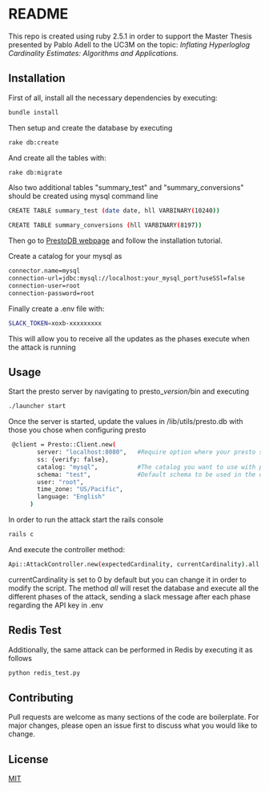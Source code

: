 # README

This repo is created using ruby 2.5.1 in order to support the Master Thesis presented by Pablo Adell to the UC3M on the topic: _Inflating Hyperloglog Cardinality Estimates: Algorithms and Applications._

## Installation

First of all, install all the necessary dependencies by executing:

```bash
bundle install
```

Then setup and create the database by executing

```bash
rake db:create
```

And create all the tables with:

```bash
rake db:migrate
```

Also two additional tables "summary_test" and "summary_conversions" should be created using mysql command line

```bash
CREATE TABLE summary_test (date date, hll VARBINARY(10240))

CREATE TABLE summary_conversions (hll VARBINARY(8197))
```

Then go to [PrestoDB webpage](https://prestodb.io/docs/current/installation.html) and follow the installation tutorial.

Create a catalog for your mysql as

```bash
connector.name=mysql
connection-url=jdbc:mysql://localhost:your_mysql_port?useSSl=false
connection-user=root
connection-password=root
```

Finally create a .env file with:

```bash
SLACK_TOKEN=xoxb-xxxxxxxxx
```

This will allow you to receive all the updates as the phases execute when the attack is running

## Usage

Start the presto server by navigating to presto\__version_/bin and executing

```bash
./launcher start
```

Once the server is started, update the values in /lib/utils/presto.db with those you chose when configuring presto

```bash
 @client = Presto::Client.new(
        server: "localhost:8080",   #Require option where your presto server is  running
        ss: {verify: false},
        catalog: "mysql",           #The catalog you want to use with presto
        schema: "test",             #Default schema to be used in the database
        user: "root",
        time_zone: "US/Pacific",
        language: "English"
      )
```

In order to run the attack start the rails console

```bash
rails c
```

And execute the controller method:

```bash
Api::AttackController.new(expectedCardinality, currentCardinality).all
```

currentCardinality is set to 0 by default but you can change it in order to modify the script.
The method _all_ will reset the database and execute all the different phases of the attack, sending a slack message after each phase regarding the API key in .env

## Redis Test

Additionally, the same attack can be performed in Redis by executing it as follows 

```bash
python redis_test.py
```

## Contributing

Pull requests are welcome as many sections of the code are boilerplate. For major changes, please open an issue first to discuss what you would like to change.

## License

[MIT](https://choosealicense.com/licenses/mit/)

